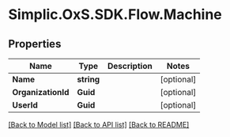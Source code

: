 # Simplic.OxS.SDK.Flow.Machine

## Properties

Name | Type | Description | Notes
------------ | ------------- | ------------- | -------------
**Name** | **string** |  | [optional] 
**OrganizationId** | **Guid** |  | [optional] 
**UserId** | **Guid** |  | [optional] 

[[Back to Model list]](../README.md#documentation-for-models) [[Back to API list]](../README.md#documentation-for-api-endpoints) [[Back to README]](../README.md)

